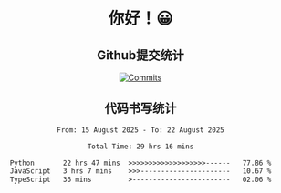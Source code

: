 <div align="center">
<h1>你好！😀</h1>

<h2>Github提交统计</h2>

[![Commits](https://github-readme-stats.ikunshare.com/api?username=ikun0014&include_all_commits=true&locale=cn&show_icons=true&bg_color=0,EC6C6C,FFD479,FFFC79,73FA79,73FDFF,D783FF)](https://github.com/ikun0014)

</div>



<div align="center">
<h2>代码书写统计</h2>
  
<!--START_SECTION:waka-->

```txt
From: 15 August 2025 - To: 22 August 2025

Total Time: 29 hrs 16 mins

Python       22 hrs 47 mins  >>>>>>>>>>>>>>>>>>>------   77.86 %
JavaScript   3 hrs 7 mins    >>>----------------------   10.67 %
TypeScript   36 mins         >------------------------   02.06 %
```

<!--END_SECTION:waka-->

</div>
